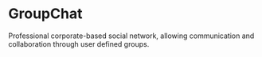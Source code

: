 # GroupChat
Professional corporate-based social network, allowing communication and collaboration through user defined groups.
